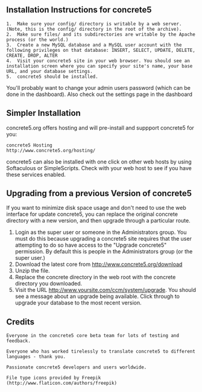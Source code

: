 ## Installation Instructions for concrete5

	1.	Make sure your config/ directory is writable by a web server. (Note, this is the config/ directory in the root of the archive).
	2.	Make sure files/ and its subdirectories are writable by the Apache process (or the world.)
	3.	Create a new MySQL database and a MySQL user account with the following privileges on that database: INSERT, SELECT, UPDATE, DELETE, CREATE, DROP, ALTER
	4.	Visit your concrete5 site in your web browser. You should see an installation screen where you can specify your site's name, your base URL, and your database settings.
	5.	concrete5 should be installed.
	
You'll probably want to change your admin users password (which can be done in the dashboard). Also check out the settings page in the dashboard

## Simpler Installation

concrete5.org offers hosting and will pre-install and suppport concrete5 for you:

	concrete5 Hosting
	http://www.concrete5.org/hosting/
	
concrete5 can also be installed with one click on other web hosts by using Softaculous or SimpleScripts. Check with your web host to see if you have these services enabled.

## Upgrading from a previous Version of concrete5

If you want to minimize disk space usage and don't need to use the web interface for update concrete5, you can replace the original concrete directory with a new version, and then upgrade through a particular route.

1. Login as the super user or someone in the Administrators group. You must do this because upgrading a concrete5 site requires that the user attempting to do so have access to the "Upgrade concrete5" permission. By default this is people in the Administrators group (or the super user.)
2. Download the latest core from http://www.concrete5.org/download
3. Unzip the file.
4. Replace the concrete directory in the web root with the concrete directory you downloaded.
5. Visit the URL http://www.yoursite.com/ccm/system/upgrade. You should see a message about an upgrade being available. Click through to upgrade your database to the most recent version.


## Credits

	Everyone in the concrete5 core beta team for lots of testing and feedback.

	Everyone who has worked tirelessly to translate concrete5 to different languages - thank you.

	Passionate concrete5 developers and users worldwide.

	File type icons provided by Freepik (http://www.flaticon.com/authors/freepik)
